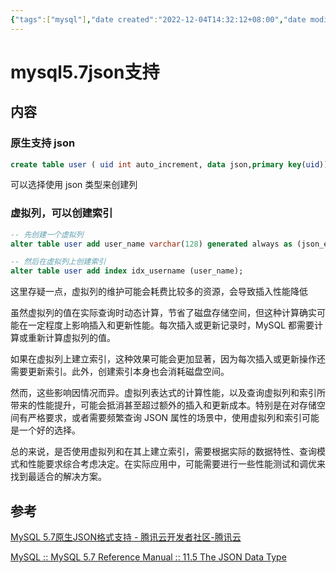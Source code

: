 ```yaml
---
{"tags":["mysql"],"date created":"2022-12-04T14:32:12+08:00","date modified":"2024-03-08T16:27:25+08:00","view-date":"2024-03-08","view-count":1,"dg-publish":true,"permalink":"/card/mysql5.7json支持/","dgPassFrontmatter":true,"noteIcon":"2","created":"2022-12-04T14:32:12+08:00","updated":"2024-03-08T16:27:25+08:00"}
---
```



# mysql5.7json支持

## 内容

### 原生支持 json

```sql
create table user ( uid int auto_increment, data json,primary key(uid)) engine=innodb;
```

可以选择使用 json 类型来创建列

### 虚拟列，可以创建索引

```sql
-- 先创建一个虚拟列
alter table user add user_name varchar(128) generated always as (json_extract(data,'$.name')) virtual;

-- 然后在虚拟列上创建索引
alter table user add index idx_username (user_name);
```

这里存疑一点，虚拟列的维护可能会耗费比较多的资源，会导致插入性能降低

虽然虚拟列的值在实际查询时动态计算，节省了磁盘存储空间，但这种计算确实可能在一定程度上影响插入和更新性能。每次插入或更新记录时，MySQL 都需要计算或重新计算虚拟列的值。

如果在虚拟列上建立索引，这种效果可能会更加显著，因为每次插入或更新操作还需要更新索引。此外，创建索引本身也会消耗磁盘空间。

然而，这些影响因情况而异。虚拟列表达式的计算性能，以及查询虚拟列和索引所带来的性能提升，可能会抵消甚至超过额外的插入和更新成本。特别是在对存储空间有严格要求，或者需要频繁查询 JSON 属性的场景中，使用虚拟列和索引可能是一个好的选择。

总的来说，是否使用虚拟列和在其上建立索引，需要根据实际的数据特性、查询模式和性能要求综合考虑决定。在实际应用中，可能需要进行一些性能测试和调优来找到最适合的解决方案。

## 参考

[MySQL 5.7原生JSON格式支持 - 腾讯云开发者社区-腾讯云](https://cloud.tencent.com/developer/article/1114387)

[MySQL :: MySQL 5.7 Reference Manual :: 11.5 The JSON Data Type](https://dev.mysql.com/doc/refman/5.7/en/json.html)